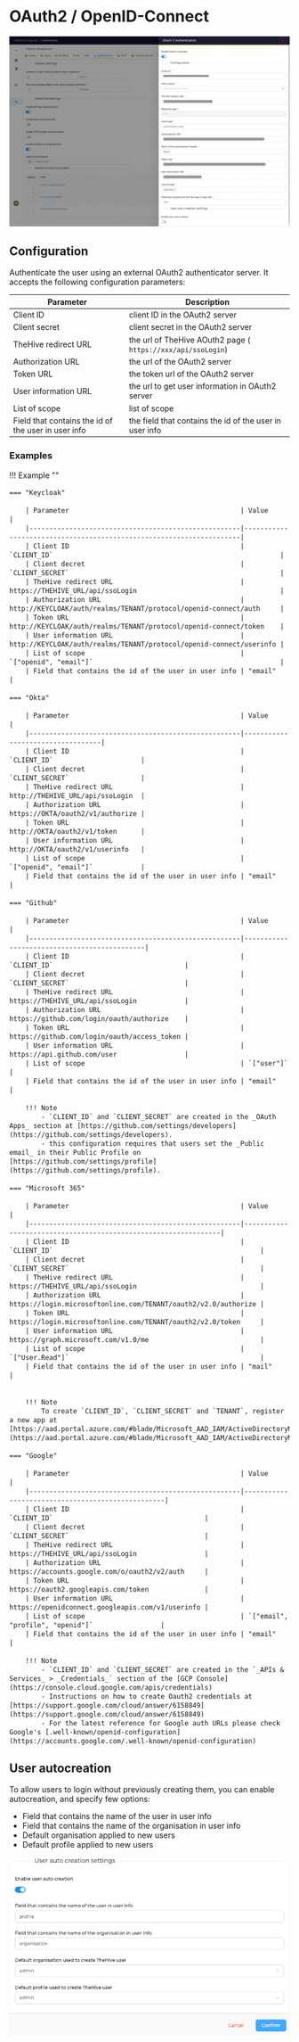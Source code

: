 # OAuth2 / OpenID-Connect

![OAuth2 configuration page](./images/authentication-oauth2-1.png)


## Configuration

Authenticate the user using an external OAuth2 authenticator server. It accepts the following configuration parameters:

| Parameter                                           | Description                                                  |
|-----------------------------------------------------|--------------------------------------------------------------|
| Client ID                                           | client ID in the OAuth2 server                               |
| Client secret                                       | client secret in the OAuth2 server                           |
| TheHive redirect URL                                | the url of TheHive AOuth2 page ( `https://xxx/api/ssoLogin`) |
| Authorization URL                                   | the url of the OAuth2 server                                 |
| Token URL                                           | the token url of the OAuth2 server                           |
| User information URL                                | the url to get user information in OAuth2 server             |
| List of scope                                       | list of scope                                                |
| Field that contains the id of the user in user info | the field that contains the id of the user in user info      |


### Examples

!!! Example ""

    === "Keycloak"

        | Parameter                                           | Value                                                               |
        |-----------------------------------------------------|---------------------------------------------------------------------|
        | Client ID                                           | `CLIENT_ID`                                                         |
        | Client decret                                       | `CLIENT_SECRET`                                                     |
        | TheHive redirect URL                                | https://THEHIVE_URL/api/ssoLogin                                    |
        | Authorization URL                                   | http://KEYCLOAK/auth/realms/TENANT/protocol/openid-connect/auth     |
        | Token URL                                           | http://KEYCLOAK/auth/realms/TENANT/protocol/openid-connect/token    |
        | User information URL                                | http://KEYCLOAK/auth/realms/TENANT/protocol/openid-connect/userinfo |
        | List of scope                                       | `["openid", "email"]`                                               |
        | Field that contains the id of the user in user info | "email"                                                             |
        
    === "Okta"

        | Parameter                                           | Value                            |
        |-----------------------------------------------------|----------------------------------|
        | Client ID                                           | `CLIENT_ID`                      |
        | Client decret                                       | `CLIENT_SECRET`                  |
        | TheHive redirect URL                                | http://THEHIVE_URL/api/ssoLogin  |
        | Authorization URL                                   | https://OKTA/oauth2/v1/authorize |
        | Token URL                                           | http://OKTA/oauth2/v1/token      |
        | User information URL                                | http://OKTA/oauth2/v1/userinfo   |
        | List of scope                                       | `["openid", "email"]`            |
        | Field that contains the id of the user in user info | "email"                          |

    === "Github"

        | Parameter                                           | Value                                       |
        |-----------------------------------------------------|---------------------------------------------|
        | Client ID                                           | `CLIENT_ID`                                 |
        | Client decret                                       | `CLIENT_SECRET`                             |
        | TheHive redirect URL                                | https://THEHIVE_URL/api/ssoLogin            |
        | Authorization URL                                   | https://github.com/login/oauth/authorize    |
        | Token URL                                           | https://github.com/login/oauth/access_token |
        | User information URL                                | https://api.github.com/user                 |
        | List of scope                                       | `["user"]`                                  |
        | Field that contains the id of the user in user info | "email"                                     |
        
        !!! Note
            - `CLIENT_ID` and `CLIENT_SECRET` are created in the _OAuth Apps_ section at [https://github.com/settings/developers](https://github.com/settings/developers).
            - this configuration requires that users set the _Public email_ in their Public Profile on [https://github.com/settings/profile](https://github.com/settings/profile).

    === "Microsoft 365" 

        | Parameter                                           | Value                                                          |
        |-----------------------------------------------------|----------------------------------------------------------------|
        | Client ID                                           | `CLIENT_ID`                                                    |
        | Client decret                                       | `CLIENT_SECRET`                                                |
        | TheHive redirect URL                                | https://THEHIVE_URL/api/ssoLogin                               |
        | Authorization URL                                   | https://login.microsoftonline.com/TENANT/oauth2/v2.0/authorize |
        | Token URL                                           | https://login.microsoftonline.com/TENANT/oauth2/v2.0/token     |
        | User information URL                                | https://graph.microsoft.com/v1.0/me                            |
        | List of scope                                       | `["User.Read"]`                                                |
        | Field that contains the id of the user in user info | "mail"                                                         |
        

        !!! Note
            To create `CLIENT_ID`, `CLIENT_SECRET` and `TENANT`, register a new app at [https://aad.portal.azure.com/#blade/Microsoft_AAD_IAM/ActiveDirectoryMenuBlade/RegisteredApps](https://aad.portal.azure.com/#blade/Microsoft_AAD_IAM/ActiveDirectoryMenuBlade/RegisteredApps).

    === "Google" 

        | Parameter                                           | Value                                            |
        |-----------------------------------------------------|--------------------------------------------------|
        | Client ID                                           | `CLIENT_ID`                                      |
        | Client decret                                       | `CLIENT_SECRET`                                  |
        | TheHive redirect URL                                | https://THEHIVE_URL/api/ssoLogin                 |
        | Authorization URL                                   | https://accounts.google.com/o/oauth2/v2/auth     |
        | Token URL                                           | https://oauth2.googleapis.com/token              |
        | User information URL                                | https://openidconnect.googleapis.com/v1/userinfo |
        | List of scope                                       | `["email", "profile", "openid"]`                 |
        | Field that contains the id of the user in user info | "email"                                          |
        
        !!! Note
            - `CLIENT_ID` and `CLIENT_SECRET` are created in the `_APIs & Services_ > _Credentials_` section of the [GCP Console](https://console.cloud.google.com/apis/credentials)
            - Instructions on how to create Oauth2 credentials at [https://support.google.com/cloud/answer/6158849](https://support.google.com/cloud/answer/6158849)
            - For the latest reference for Google auth URLs please check Google's [.well-known/openid-configuration](https://accounts.google.com/.well-known/openid-configuration)


## User autocreation

To allow users to login without previously creating them, you can enable autocreation, and specify few options:

* Field that contains the name of the user in user info
* Field that contains the name of the organisation in user info
* Default organisation applied to new users
* Default profile applied to new users


![](./images/authentication-oauth2-2.png)